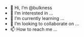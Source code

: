- 👋 Hi, I’m @bulkness
- 👀 I’m interested in ...
- 🌱 I’m currently learning ...
- 💞️ I’m looking to collaborate on ...
- 📫 How to reach me ...

<!---
bulkness/bulkness is a ✨ special ✨ repository because its `README.md` (this file) appears on your GitHub profile.
You can click the Preview link to take a look at your changes.
--->
